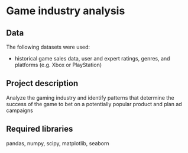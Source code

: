 # Game industry analysis
## Data
The following datasets were used:

* historical game sales data, user and expert ratings, genres, and platforms (e.g. Xbox or PlayStation)

## Project description
Analyze the gaming industry and identify patterns that determine the success of the game to bet on a potentially popular product and plan ad campaigns

## Required libraries
pandas, numpy, scipy, matplotlib, seaborn
